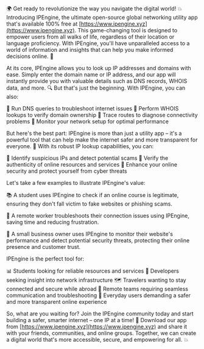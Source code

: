 🌍 Get ready to revolutionize the way you navigate the digital world! 💥 Introducing IPEngine, the ultimate open-source global networking utility app that's available 100% free at [https://www.ipengine.xyz](https://www.ipengine.xyz). This game-changing tool is designed to empower users from all walks of life, regardless of their location or language proficiency. With IPEngine, you'll have unparalleled access to a world of information and insights that can help you make informed decisions online. 📡

At its core, IPEngine allows you to look up IP addresses and domains with ease. Simply enter the domain name or IP address, and our app will instantly provide you with valuable details such as DNS records, WHOIS data, and more. 🔍 But that's just the beginning. With IPEngine, you can also:

🔹 Run DNS queries to troubleshoot internet issues
🔹 Perform WHOIS lookups to verify domain ownership
🔹 Trace routes to diagnose connectivity problems
🔹 Monitor your network setup for optimal performance

But here's the best part: IPEngine is more than just a utility app – it's a powerful tool that can help make the internet safer and more transparent for everyone. 💪 With its robust IP lookup capabilities, you can:

🔹 Identify suspicious IPs and detect potential scams
🔹 Verify the authenticity of online resources and services
🔹 Enhance your online security and protect yourself from cyber threats

Let's take a few examples to illustrate IPEngine's value:

📚 A student uses IPEngine to check if an online course is legitimate, ensuring they don't fall victim to fake websites or phishing scams.

💼 A remote worker troubleshoots their connection issues using IPEngine, saving time and reducing frustration.

🏢 A small business owner uses IPEngine to monitor their website's performance and detect potential security threats, protecting their online presence and customer trust.

IPEngine is the perfect tool for:

📊 Students looking for reliable resources and services
🔧 Developers seeking insight into network infrastructure
🗺️ Travelers wanting to stay connected and secure while abroad
💼 Remote teams requiring seamless communication and troubleshooting
👥 Everyday users demanding a safer and more transparent online experience

So, what are you waiting for? Join the IPEngine community today and start building a safer, smarter internet – one IP at a time! 🚀 Download our app from [https://www.ipengine.xyz](https://www.ipengine.xyz) and share it with your friends, communities, and online groups. Together, we can create a digital world that's more accessible, secure, and empowering for all. 💥
